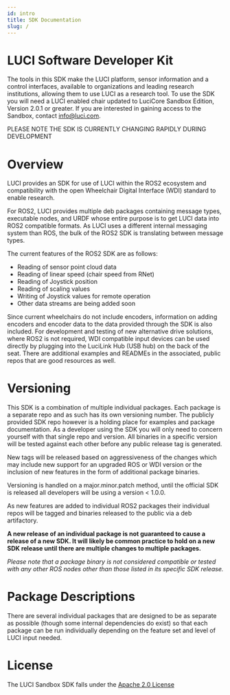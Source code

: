 ```yaml
---
id: intro
title: SDK Documentation
slug: /
---
```



# LUCI Software Developer Kit

The tools in this SDK make the LUCI platform, sensor information and a control interfaces, available to organizations and leading research institutions, allowing them to use LUCI as a research tool. To use the SDK you will need a LUCI enabled chair updated to LuciCore Sandbox Edition, Version 2.0.1 or greater. If you are interested in gaining access to the Sandbox, contact info@luci.com.

PLEASE NOTE THE SDK IS CURRENTLY CHANGING RAPIDLY DURING DEVELOPMENT


# Overview

LUCI provides an SDK for use of LUCI within the ROS2 ecosystem and compatibility with the open Wheelchair Digital Interface (WDI) standard to enable research. 

For ROS2, LUCI provides multiple deb packages containing message types, executable nodes, and URDF whose entire purpose is to get LUCI data into ROS2 compatible formats. As LUCI uses a different internal messaging system than ROS, the bulk of the ROS2 SDK is translating between message types.

The current features of the ROS2 SDK are as follows:
- Reading of sensor point cloud data
- Reading of linear speed (chair speed from RNet)
- Reading of Joystick position
- Reading of scaling values
- Writing of Joystick values for remote operation
- Other data streams are being added soon

Since current wheelchairs do not include encoders, information on adding encoders and encoder data to the data provided through the SDK is also included.
For development and testing of new alternative drive solutions, where ROS2 is not required, WDI compatible input devices can be used directly by plugging into the LuciLink Hub (USB hub) on the back of the seat. 
There are additional examples and READMEs in the associated, public repos that are good resources as well.

# Versioning

This SDK is a combination of multiple individual packages. Each package is a separate repo and as such has its own versioning number. The publicly provided SDK repo however is a holding place for examples and package documentation. As a developer using the SDK you will only need to concern yourself with that single repo and version. All binaries in a specific version will be tested against each other before any public release tag is generated.

New tags will be released based on aggressiveness of the changes which may include new support for an upgraded ROS or WDI version or the inclusion of new features in the form of additional package binaries.

Versioning is handled on a major.minor.patch method, until the official SDK is released all developers will be using a version < 1.0.0.

As new features are added to individual ROS2 packages their individual repos will be tagged and binaries released to the public via a deb artifactory. 

**A new release of an individual package is not guaranteed to cause a release of a new SDK. It will likely be common practice to hold on a new SDK release until there are multiple changes to multiple packages.**

*Please note that a package binary is not considered compatible or tested with any other ROS nodes other than those listed in its specific SDK release.*


# Package Descriptions

There are several individual packages that are designed to be as separate as possible (though some internal dependencies do exist) so that each package can be run individually depending on the feature set and level of LUCI input needed.

# License
The LUCI Sandbox SDK falls under the [Apache 2.0 License](http://www.apache.org/licenses/)